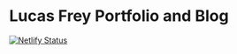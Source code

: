 # Lucas Frey Portfolio and Blog
[![Netlify Status](https://api.netlify.com/api/v1/badges/9802ebf9-532f-4f2d-b3e9-9b0b7dc445b8/deploy-status)](https://app.netlify.com/sites/lucasfrey/deploys)
